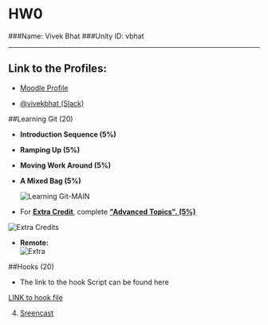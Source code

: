 # HW0

###Name: Vivek Bhat
###Unity ID: vbhat

<hr>

## Link to the Profiles: 

  * [Moodle Profile](https://moodle-courses1617.wolfware.ncsu.edu/user/profile.php?id=116130)

  * [@vivekbhat (Slack)](https://csc519-s17.slack.com/messages/@vivekbhat/team/vivekbhat/)


##Learning Git (20)

* **Introduction Sequence (5%)**
* **Ramping Up (5%)**
* **Moving Work Around (5%)**
* **A Mixed Bag (5%)**

  ![Learning Git-_MAIN_](https://github.ncsu.edu/vbhat/HW0/blob/master/resources/1.png)

* For <u>**Extra Credit**</u>, complete <b><u>"Advanced Topics". (5%)</b></u>

![Extra Credits](https://github.ncsu.edu/vbhat/HW0/blob/master/resources/2.png)


* **Remote:**<br>
![Extra](https://github.ncsu.edu/vbhat/HW0/blob/master/resources/3.png)



##Hooks (20)

   * The link to the hook Script can be found here
      
[LINK to hook file ](https://github.ncsu.edu/vbhat/HW0/blob/master/resources/post-commit)

4. [Sreencast](https://youtu.be/pOWYzFxqKT4)
 

